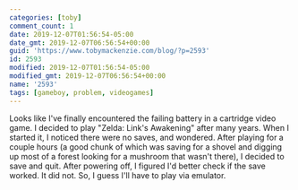 ```yaml
---
categories: [toby]
comment_count: 1
date: 2019-12-07T01:56:54-05:00
date_gmt: 2019-12-07T06:56:54+00:00
guid: 'https://www.tobymackenzie.com/blog/?p=2593'
id: 2593
modified: 2019-12-07T01:56:54-05:00
modified_gmt: 2019-12-07T06:56:54+00:00
name: '2593'
tags: [gameboy, problem, videogames]
---
```


Looks like I've finally encountered the failing battery in a cartridge video game.<!--more-->  I decided to play "Zelda: Link's Awakening" after many years.  When I started it, I noticed there were no saves, and wondered.  After playing for a couple hours (a good chunk of which was saving for a shovel and digging up most of a forest looking for a mushroom that wasn't there), I decided to save and quit.  After powering off, I figured I'd better check if the save worked.  It did not.  So, I guess I'll have to play via emulator.
